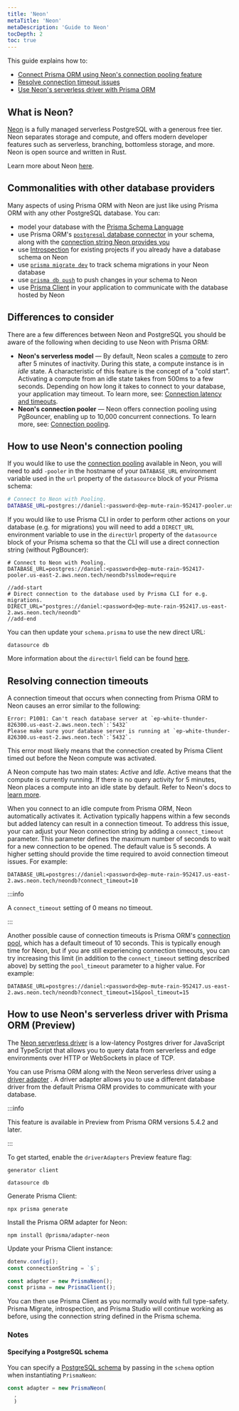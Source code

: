 ```yaml
---
title: 'Neon'
metaTitle: 'Neon'
metaDescription: 'Guide to Neon'
tocDepth: 2
toc: true
---
```


This guide explains how to:

- [Connect Prisma ORM using Neon's connection pooling feature](#how-to-use-neons-connection-pooling)
- [Resolve connection timeout issues](#resolving-connection-timeouts)
- [Use Neon's serverless driver with Prisma ORM](#how-to-use-neons-serverless-driver-with-prisma-orm-preview)

## What is Neon?

[Neon](https://neon.tech/) is a fully managed serverless PostgreSQL with a generous free tier. Neon separates storage and compute, and offers modern developer features such as serverless, branching, bottomless storage, and more. Neon is open source and written in Rust.

Learn more about Neon [here](https://neon.tech/docs/introduction).

## Commonalities with other database providers

Many aspects of using Prisma ORM with Neon are just like using Prisma ORM with any other PostgreSQL database. You can:

- model your database with the [Prisma Schema Language](/orm/prisma-schema)
- use Prisma ORM's [`postgresql` database connector](/orm/overview/databases/postgresql) in your schema, along with the [connection string Neon provides you](https://neon.tech/docs/connect/connect-from-any-app)
- use [Introspection](/orm/prisma-schema/introspection) for existing projects if you already have a database schema on Neon
- use [`prisma migrate dev`](/orm/prisma-migrate/workflows/development-and-production) to track schema migrations in your Neon database
- use [`prisma db push`](/orm/prisma-migrate/workflows/prototyping-your-schema) to push changes in your schema to Neon
- use [Prisma Client](/orm/prisma-client) in your application to communicate with the database hosted by Neon

## Differences to consider

There are a few differences between Neon and PostgreSQL you should be aware of the following when deciding to use Neon with Prisma ORM:

- **Neon's serverless model** — By default, Neon scales a [compute](https://neon.tech/docs/introduction/compute-lifecycle) to zero after 5 minutes of inactivity. During this state, a compute instance is in _idle_ state. A characteristic of this feature is the concept of a "cold start". Activating a compute from an idle state takes from 500ms to a few seconds. Depending on how long it takes to connect to your database, your application may timeout. To learn more, see: [Connection latency and timeouts](https://neon.tech/docs/guides/prisma#connection-timeouts).
- **Neon's connection pooler** — Neon offers connection pooling using PgBouncer, enabling up to 10,000 concurrent connections. To learn more, see: [Connection pooling](https://neon.tech/docs/connect/connection-pooling).

## How to use Neon's connection pooling

If you would like to use the [connection pooling](https://neon.tech/docs/guides/prisma#use-connection-pooling-with-prisma) available in Neon, you will
need to add `-pooler` in the hostname of your `DATABASE_URL` environment variable used in the `url` property of the `datasource` block of your Prisma schema:

```bash file=.env
# Connect to Neon with Pooling.
DATABASE_URL=postgres://daniel:<password>@ep-mute-rain-952417-pooler.us-east-2.aws.neon.tech:5432/neondb?sslmode=require
```

If you would like to use Prisma CLI in order to perform other actions on your database (e.g. for migrations) you will need to add a `DIRECT_URL` environment variable to use in the `directUrl` property of the `datasource` block of your Prisma schema so that the CLI will use a direct connection string (without PgBouncer):

```env file=.env highlight=4-5;add showLineNumbers
# Connect to Neon with Pooling.
DATABASE_URL=postgres://daniel:<password>@ep-mute-rain-952417-pooler.us-east-2.aws.neon.tech/neondb?sslmode=require

//add-start
# Direct connection to the database used by Prisma CLI for e.g. migrations.
DIRECT_URL="postgres://daniel:<password>@ep-mute-rain-952417.us-east-2.aws.neon.tech/neondb"
//add-end
```

You can then update your `schema.prisma` to use the new direct URL:

```prisma file=schema.prisma highlight=4;add showLineNumbers
datasource db
```

More information about the `directUrl` field can be found [here](/orm/reference/prisma-schema-reference#fields).

## Resolving connection timeouts

A connection timeout that occurs when connecting from Prisma ORM to Neon causes an error similar to the following:

```text no-copy
Error: P1001: Can't reach database server at `ep-white-thunder-826300.us-east-2.aws.neon.tech`:`5432`
Please make sure your database server is running at `ep-white-thunder-826300.us-east-2.aws.neon.tech`:`5432`.
```

This error most likely means that the connection created by Prisma Client timed out before the Neon compute was activated.

A Neon compute has two main states: _Active_ and _Idle_. Active means that the compute is currently running. If there is no query activity for 5 minutes, Neon places a compute into an idle state by default. Refer to Neon's docs to [learn more](https://neon.tech/docs/introduction/compute-lifecycle).

When you connect to an idle compute from Prisma ORM, Neon automatically activates it. Activation typically happens within a few seconds but added latency can result in a connection timeout. To address this issue, your can adjust your Neon connection string by adding a `connect_timeout` parameter. This parameter defines the maximum number of seconds to wait for a new connection to be opened. The default value is 5 seconds. A higher setting should provide the time required to avoid connection timeout issues. For example:

```text wrap
DATABASE_URL=postgres://daniel:<password>@ep-mute-rain-952417.us-east-2.aws.neon.tech/neondb?connect_timeout=10
```

:::info

A `connect_timeout` setting of 0 means no timeout.

:::

Another possible cause of connection timeouts is Prisma ORM's [connection pool](/orm/prisma-client/setup-and-configuration/databases-connections/connection-pool), which has a default timeout of 10 seconds. This is typically enough time for Neon, but if you are still experiencing connection timeouts, you can try increasing this limit (in addition to the `connect_timeout` setting described above) by setting the `pool_timeout` parameter to a higher value. For example:

```text wrap
DATABASE_URL=postgres://daniel:<password>@ep-mute-rain-952417.us-east-2.aws.neon.tech/neondb?connect_timeout=15&pool_timeout=15
```

## How to use Neon's serverless driver with Prisma ORM (Preview)

The [Neon serverless driver](https://github.com/neondatabase/serverless) is a low-latency Postgres driver for JavaScript and TypeScript that allows you to query data from serverless and edge environments over HTTP or WebSockets in place of TCP.

You can use Prisma ORM along with the Neon serverless driver using a [driver adapter](/orm/overview/databases/database-drivers#driver-adapters) . A driver adapter allows you to use a different database driver from the default Prisma ORM provides to communicate with your database.

:::info

This feature is available in Preview from Prisma ORM versions 5.4.2 and later.

:::

To get started, enable the `driverAdapters` Preview feature flag:

```prisma
generator client

datasource db
```

Generate Prisma Client:

```terminal
npx prisma generate
```

Install the Prisma ORM adapter for Neon:

```terminal
npm install @prisma/adapter-neon
```

Update your Prisma Client instance:

```ts
dotenv.config();
const connectionString = `$`;

const adapter = new PrismaNeon();
const prisma = new PrismaClient();
```

You can then use Prisma Client as you normally would with full type-safety. Prisma Migrate, introspection, and Prisma Studio will continue working as before, using the connection string defined in the Prisma schema.

### Notes

#### Specifying a PostgreSQL schema

You can specify a [PostgreSQL schema](https://www.postgresql.org/docs/current/ddl-schemas.html) by passing in the `schema` option when instantiating `PrismaNeon`:

```ts
const adapter = new PrismaNeon(
  ,
  )
```
